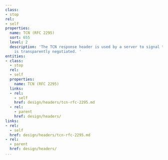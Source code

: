 ```yaml
---
class:
- stop
rel:
- self
properties:
  name: TCN (RFC 2295)
  sort: 655
  level: 2
  description: 'The TCN response header is used by a server to signal that the resource
    is transparently negotiated. '
entities:
- class:
  - stop
  rel:
  - self
  properties:
    name: TCN (RFC 2295)
  links:
  - rel:
    - self
    href: design/headers/tcn-rfc-2295.md
  - rel:
    - parent
    href: design/headers/
links:
- rel:
  - self
  href: design/headers/tcn-rfc-2295.md
- rel:
  - parent
  href: design/headers/
...
```

